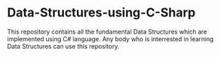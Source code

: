 # Data-Structures-using-C-Sharp
This repository contains all the fundamental Data Structures which are implemented using C# language.
Any body who is interrested in learning Data Structures can use this repository. 
